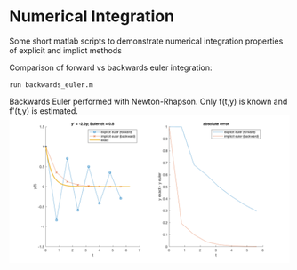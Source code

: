 # Numerical Integration
Some short matlab scripts to demonstrate numerical integration properties of explicit and implict methods

Comparison of forward vs backwards euler integration:
````
run backwards_euler.m
````
Backwards Euler performed with Newton-Rhapson. Only f(t,y) is known and f'(t,y) is estimated.
![Backwards Euler Stability](https://raw.githubusercontent.com/stevenjj/numerical_integration/master/plots/backwards_euler.png)


